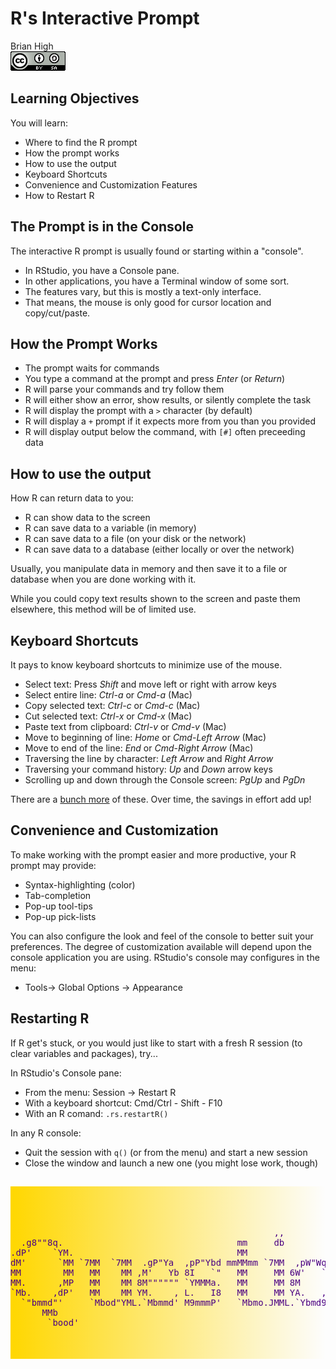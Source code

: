 # R's Interactive Prompt
Brian High  
![CC BY-SA 4.0](../images/cc_by-sa_4.png)  



## Learning Objectives

You will learn:

* Where to find the R prompt
* How the prompt works
* How to use the output
* Keyboard Shortcuts
* Convenience and Customization Features
* How to Restart R

## The Prompt is in the Console

The interactive R prompt is usually found or starting within a "console". 

* In RStudio, you have a Console pane. 
* In other applications, you have a Terminal window of some sort.
* The features vary, but this is mostly a text-only interface.
* That means, the mouse is only good for cursor location and copy/cut/paste.

## How the Prompt Works

* The prompt waits for commands
* You type a command at the prompt and press *Enter* (or *Return*)
* R will parse your commands and try follow them
* R will either show an error, show results, or silently complete the task
* R will display the prompt with a `>` character (by default)
* R will display a `+` prompt if it expects more from you than you provided
* R will display output below the command, with `[#]` often preceeding data

## How to use the output

How R can return data to you:

* R can show data to the screen
* R can save data to a variable (in memory)
* R can save data to a file (on your disk or the network)
* R can save data to a database (either locally or over the network)

Usually, you manipulate data in memory and then save it to a file or database
when you are done working with it.

While you could copy text results shown to the screen and paste them elsewhere,
this method will be of limited use.

## Keyboard Shortcuts

It pays to know keyboard shortcuts to minimize use of the mouse.

* Select text: Press *Shift* and move left or right with arrow keys
* Select entire line: *Ctrl-a* or *Cmd-a* (Mac) 
* Copy selected text: *Ctrl-c* or *Cmd-c* (Mac)
* Cut selected text: *Ctrl-x* or *Cmd-x* (Mac)
* Paste text from clipboard: *Ctrl-v* or *Cmd-v* (Mac)
* Move to beginning of line: *Home* or *Cmd*-*Left Arrow* (Mac)
* Move to end of the line: *End* or *Cmd*-*Right Arrow* (Mac)
* Traversing the line by character: *Left Arrow* and *Right Arrow*
* Traversing your command history: *Up* and *Down* arrow keys
* Scrolling up and down through the Console screen: *PgUp* and *PgDn*

There are a [bunch more](https://support.rstudio.com/hc/en-us/articles/200711853-Keyboard-Shortcuts) of these. Over time, the savings in effort add up!

## Convenience and Customization

To make working with the prompt easier and more productive, your R prompt may provide:

* Syntax-highlighting (color)
* Tab-completion
* Pop-up tool-tips
* Pop-up pick-lists

You can also configure the look and feel of the console to better suit your
preferences. The degree of customization available will depend upon the console
application you are using. RStudio's console may configures in the menu:

* Tools-> Global Options -> Appearance

## Restarting R

If R get's stuck, or you would just like to start with a fresh R session 
(to clear variables and packages), try...

In RStudio's Console pane:

* From the menu: Session -> Restart R
* With a keyboard shortcut: Cmd/Ctrl - Shift - F10
* With an R comand: `.rs.restartR()`

In any R console:

* Quit the session with `q()` (or from the menu) and start a new session
* Close the window and launch a new one (you might lose work, though)

##


<pre style="color: indigo; background: linear-gradient(to right, gold, rgba(255,0,0,0)); padding-top: 50px; padding-bottom: 50px;">
                                                                                        
                                                  ,,                                    
  .g8""8q.                                 mm     db                           ,M"""b.  
.dP'    `YM.                               MM                                  89'  `Mg 
dM'      `MM `7MM  `7MM  .gP"Ya  ,pP"Ybd mmMMmm `7MM  ,pW"Wq.`7MMpMMMb.  ,pP"Ybd    ,M9 
MM        MM   MM    MM ,M'   Yb 8I   `"   MM     MM 6W'   `Wb MM    MM  8I   `" mMMY'  
MM.      ,MP   MM    MM 8M"""""" `YMMMa.   MM     MM 8M     M8 MM    MM  `YMMMa. MM     
`Mb.    ,dP'   MM    MM YM.    , L.   I8   MM     MM YA.   ,A9 MM    MM  L.   I8 ,,     
  `"bmmd"'     `Mbod"YML.`Mbmmd' M9mmmP'   `Mbmo.JMML.`Ybmd9'.JMML  JMML.M9mmmP' db     
      MMb                                                                               
       `bood'
</pre>
<!-- http://patorjk.com/software/taag/#p=display&f=Georgia11&t=Questions%3F%0A -->
